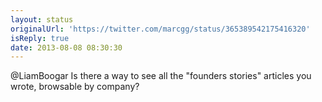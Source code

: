 ```yaml
---
layout: status
originalUrl: 'https://twitter.com/marcgg/status/365389542175416320'
isReply: true
date: 2013-08-08 08:30:30
---
```


@LiamBoogar Is there a way to see all the "founders stories" articles you wrote, browsable by company?

